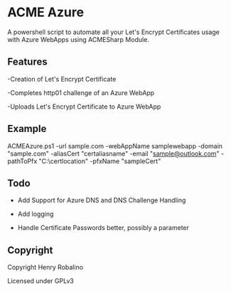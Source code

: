 # ACME Azure

A powershell script to automate all your Let's Encrypt Certificates usage with Azure WebApps using ACMESharp Module.

## Features

-Creation of Let's Encrypt Certificate

-Completes http01 challenge of an Azure WebApp

-Uploads Let's Encrypt Certificate to Azure WebApp

## Example

ACMEAzure.ps1 -url sample.com -webAppName samplewebapp -domain "sample.com" -aliasCert "certaliasname" -email "sample@outlook.com" -pathToPfx "C:\certlocation" -pfxName "sampleCert"

## Todo

- Add Support for Azure DNS and DNS Challenge Handling

- Add logging

- Handle Certificate Passwords better, possibly a parameter 

## Copyright

Copyright Henry Robalino

Licensed under GPLv3
